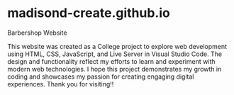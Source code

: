 # madisond-create.github.io
Barbershop Website

This website was created as a College project to explore web development using HTML, CSS, JavaScript, and Live Server in Visual Studio Code. The design and functionality reflect my efforts to learn and experiment with modern web technologies. I hope this project demonstrates my growth in coding and showcases my passion for creating engaging digital experiences. Thank you for visiting!!

